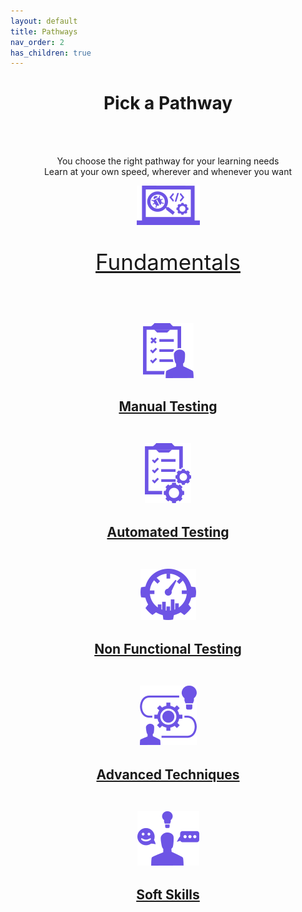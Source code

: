 ```yaml
---
layout: default
title: Pathways
nav_order: 2
has_children: true
---
```


<p align="center">
    <h1 align="center">Pick a Pathway</h1>
    <br><br>
    <p align="center">You choose the right pathway for your learning needs<br>Learn at your own speed, wherever and whenever you want</p>
    <p align="center"><a href="./fundamentals/index-fundamentals.html"><img src="/docs/assets/images/IconPathFundamentals.png" alt="Fundamentals learing path icon and link"><a/>
    <p style="font-size:2.5em" align="center"><a href="./fundamentals/index-fundamentals.html">Fundamentals<a/>
    <br><br>
    <p align="center"><a href="./manual-testing/index-manual-testing.html"><img src="/docs/assets/images/IconPathManual.png" alt="Manual testing learing path icon and link"><a/>
    <h2 align="center"><a href="./manual-testing/index-manual-testing.html">Manual Testing<a/>
    <br><br>
    <p align="center"><a href="./automated-testing/index-automated-testing.html"><img src="/docs/assets/images/IconPathAutomated.png" alt="Automated testing learing path icon and link"><a/>
    <h2 align="center"><a href="./automated-testing/index-automated-testing.html">Automated Testing<a/>
    <br><br>
    <p align="center"><a href="./non-functional/index-non-functional.html"><img src="/docs/assets/images/IconPathNonFunctional.png" alt="Non functional testing learing path icon and link"><a/>
    <h2 align="center"><a href="./non-functional/index-automated-testing.html">Non Functional Testing<a/>
    <br><br>
    <p align="center"><a href="./advanced/index-advanced.html"><img src="/docs/assets/images/IconPathAdvanced.png" alt="Advanced techniques learing path icon and link"><a/>
    <h2 align="center"><a href="./advanced/index-advanced.html">Advanced Techniques<a/>
    <br><br>
    <p align="center"><a href="./soft-skills/index-soft-skills.html"><img src="/docs/assets/images/IconPathSoftSkills.png" alt="Soft skills learing path icon and link"><a/>
    <h2 align="center"><a href="./soft-skills/index-soft-skills.html">Soft Skills<a/>
    <br><br>

